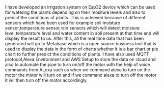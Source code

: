  I have developed an irrigation system on Esp32 device which can be used for watering the plants depending on their mositure levels and also to predict the conditions of plants. 
 This is achieved because of different sensors which have been used for example soil moisture sensor,temperature sensor,rain sensors which will detect moisture level,temperature level and water content in soil present at that time and will display the result to us.
 After this, all the real time data that has been generated will go to Metabase which is a open source business tool that is used to display the data in the form of charts whether it is a bar chart or pie chart to further predict the conditions of plants.
 I have also used MQTT protocol,Alexa Environment and AWS Setup to store the data on cloud and also to automate the pipe to turn on/off the motor with the help of voice commands from ALexa such as when we command alexa to turn on the motor the motor will turn on and if we command alexa to turn off the motor it wil then turn off the motor accordingly.
 
